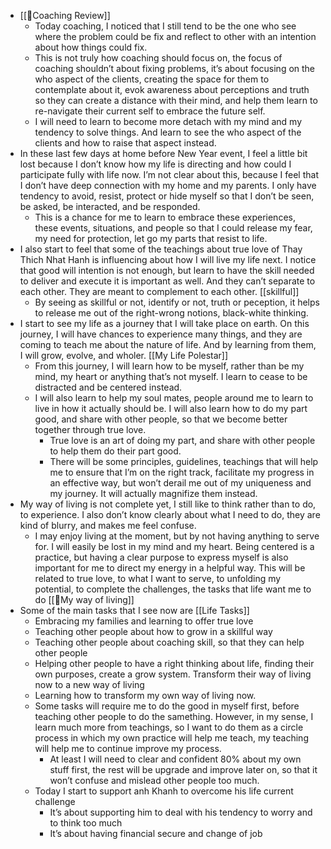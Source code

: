 - [[📝Coaching Review]]
    - Today coaching, I noticed that I still tend to be the one who see where the problem could be fix and reflect to other with an intention about how things could fix. 
    - This is not truly how coaching should focus on, the focus of coaching shouldn’t about fixing problems, it’s about focusing on the who aspect of the clients, creating the space for them to contemplate about it, evok awareness about perceptions and truth so they can create a distance with their mind, and help them learn to re-navigate their current self to embrace the future self.
    - I will need to learn to become more detach with my mind and my tendency to solve things. And learn to see the who aspect of the clients and how to raise that aspect instead.
- In these last few days at home before New Year event, I feel a little bit lost because I don’t know how my life is directing and how could I participate fully with life now. I’m not clear about this, because I feel that I don’t have deep connection with my home and my parents. I only have tendency to avoid, resist, protect or hide myself so that I don’t be seen, be asked, be interacted, and be responded.
    - This is a chance for me to learn to embrace these experiences, these events, situations, and people so that I could release my fear, my need for protection, let go my parts that resist to life.
- I also start to feel that some of the teachings about true love of Thay Thich Nhat Hanh is influencing about how I will live my life next. I notice that good will intention is not enough, but learn to have the skill needed to deliver and execute it is important as well. And they can’t separate to each other. They are meant to complement to each other. [[skillful]]
    - By seeing as skillful or not, identify or not, truth or peception, it helps to release me out of the right-wrong notions, black-white thinking.
- I start to see my life as a journey that I will take place on earth. On this journey, I will have chances to experience many things, and they are coming to teach me about the nature of life. And by learning from them, I will grow, evolve, and wholer. [[My Life Polestar]]
    - From this journey, I will learn how to be myself, rather than be my mind, my heart or anything that’s not myself. I learn to cease to be distracted and be centered instead.
    - I will also learn to help my soul mates, people around me to learn to live in how it actually should be. I will also learn how to do my part good, and share with other people, so that we become better together through true love.
        - True love is an art of doing my part, and share with other people to help them do their part good.
        - There will be some principles, guidelines, teachings that will help me to ensure that I’m on the right track, facilitate my progress in an effective way, but won’t derail me out of my uniqueness and my journey. It will actually magnifize them instead.
- My way of living is not complete yet, I still like to think rather than to do, to experience. I also don’t know clearly about what I need to do, they are kind of blurry, and makes me feel confuse. 
    - I may enjoy living at the moment, but by not having anything to serve for. I will easily be lost in my mind and my heart. Being centered is a practice, but having a clear purpose to express myself is also important for me to direct my energy in a helpful way. This will be related to true love, to what I want to serve, to unfolding my potential, to complete the challenges, the tasks that life want me to do [[🌱My way of living]]
- Some of the main tasks that I see now are [[Life Tasks]]
    - Embracing my families and learning to offer true love
    - Teaching other people about how to grow in a skillful way
    - Teaching other people about coaching skill, so that they can help other people 
    - Helping other people to have a right thinking about life, finding their own purposes, create a grow system. Transform their way of living now to a new way of living
    - Learning how to transform my own way of living now.
    - Some tasks will require me to do the good in myself first, before teaching other people to do the samething. However, in my sense, I learn much more from teachings, so I want to do them as a circle process in which my own practice will help me teach, my teaching will help me to continue improve my process.
        - At least I will need to clear and confident 80% about my own stuff first, the rest will be upgrade and improve later on, so that it won’t confuse and mislead other people too much.
    - Today I start to support anh Khanh to overcome his life current challenge
        - It’s about supporting him to deal with his tendency to worry and to think too much
        - It’s about having financial secure and change of job
